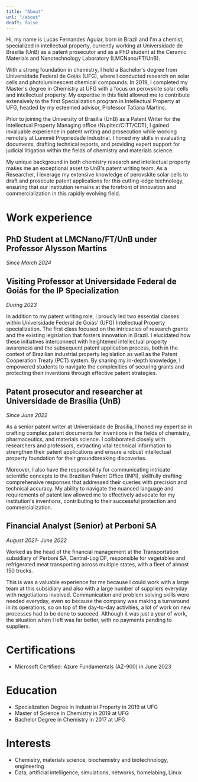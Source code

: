 ```yaml
---
title: "About"
url: "/about"
draft: false
---
```


Hi, my name is Lucas Fernandes Aguiar, born in Brazil and I'm a chemist, 
specialized in intellectual property, currently working at Universidade
de Brasília (UnB) as a patent prosecutor and as a PhD student at the Ceramic Materials and Nanotechnology Laboratory (LMCNano/FT/UnB).

With a strong foundation in chemistry, I hold a Bachelor's degree from Universidade Federal de Goiás (UFG), where I conducted research on solar cells and photoluminescent chemical compounds. In 2019, I completed my Master's degree in Chemistry at UFG with a focus on perovskite solar cells and intellectual property. My expertise in this field allowed me to contribute extensively to the first Specialization program in Intellectual Property at UFG, headed by my esteemed advisor, Professor Tatiana Martins.

Prior to joining the University of Brasília (UnB) as a Patent Writer for the Intellectual Property Managing office (Nupitec/CITT/CDT), I gained invaluable experience in patent writing and prosecution while working remotely at Lummiê Propriedade Industrial. I honed my skills in evaluating documents, drafting technical reports, and providing expert support for judicial litigation within the fields of chemistry and materials science.

My unique background in both chemistry research and intellectual property makes me an exceptional asset to UnB's patent writing team. As a Researcher, I leverage my extensive knowledge of perovskite solar cells to draft and prosecute patent applications for this cutting-edge technology, ensuring that our institution remains at the forefront of innovation and commercialization in this rapidly evolving field.

# Work experience

## PhD Student at LMCNano/FT/UnB under Professor Alysson Martins

*Since March 2024*



## Visiting Professor at Universidade Federal de Goiás for the IP Specialization

*During 2023*

In addition to my patent writing role, I proudly led two essential classes within Universidade Federal de Goiás' (UFG) Intellectual Property specialization. The first class focused on the intricacies of research grants and the existing legislation that fosters innovation in Brazil. I elucidated how these initiatives interconnect with heightened intellectual property awareness and the subsequent patent application process, both in the context of Brazilian industrial property legislation as well as the Patent Cooperation Treaty (PCT) system. By sharing my in-depth knowledge, I empowered students to navigate the complexities of securing grants and protecting their inventions through effective patent strategies.

## Patent prosecutor and researcher at Universidade de Brasília (UnB)

*Since June 2022*

As a senior patent writer at Universidade de Brasília, I honed my expertise in crafting complex patent documents for inventions in the fields of chemistry, pharmaceutics, and materials science. I collaborated closely with researchers and professors, extracting vital technical information to strengthen their patent applications and ensure a robust intellectual property foundation for their groundbreaking discoveries.

Moreover, I also have the responsibility for communicating intricate scientific concepts to the Brazilian Patent Office (INPI), skillfully drafting comprehensive responses that addressed their queries with precision and technical accuracy. My ability to navigate the nuanced language and requirements of patent law allowed me to effectively advocate for my institution's inventions, contributing to their successful protection and commercialization.

## Financial Analyst (Senior) at Perboni SA 

*August 2021- June 2022*

Worked as the head of the financial management at the Transportation subsidiary of Perboni SA, Central-Log DF, responsible for vegetables and refrigerated meat transporting across multiple states, with a fleet of almost 150 trucks.

This is was a valuable experience for me because I could work with a large team at this subsidiary and also with a large number of suppliers everyday with negotiations involved. Communication and problem solving skills were needed everyday, even so because the company was making a turnaround in its operations, so on top of the day-to-day activities, a lot of work on new processes had to be done to succeed. Although it was just a year of work, the situation when I left was far better, with no payments pending to suppliers.

# Certifications

- Microsoft Certified: Azure Fundamentals (AZ-900) in June 2023

# Education

- Specialization Degree in Industrial Property in 2019 at UFG
- Master of Science in Chemistry in 2019 at UFG
- Bachelor Degree in Chemistry in 2017 at UFG

# Interests

- Chemistry, materials science, biochemistry and biotechnology, engineering
- Data, artificial intelligence, simulations, networks, homelabing, Linux

